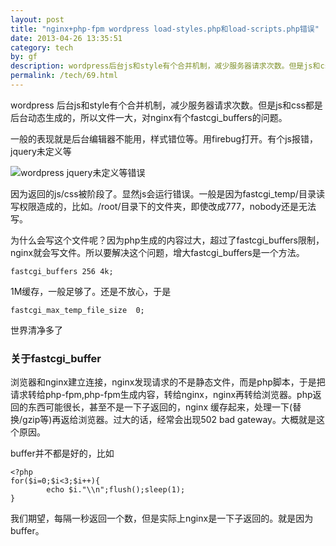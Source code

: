 ```yaml
---
layout: post
title: "nginx+php-fpm wordpress load-styles.php和load-scripts.php错误"
date: 2013-04-26 13:35:51
category: tech
by: gf
description: wordpress后台js和style有个合并机制，减少服务器请求次数。但是js和css都是后台动态生成的，所以文件一大，对nginx有个fastcgi_buffers的问题。一般的表现就是后台编辑器不能用
permalink: /tech/69.html
---
```

wordpress 后台js和style有个合并机制，减少服务器请求次数。但是js和css都是后台动态生成的，所以文件一大，对nginx有个fastcgi\_buffers的问题。

一般的表现就是后台编辑器不能用，样式错位等。用firebug打开。有个js报错，jquery未定义等

![wordpress jquery未定义等错误][wordpress jquery]

因为返回的js/css被阶段了。显然js会运行错误。一般是因为fastcgi\_temp/目录读写权限造成的，比如。/root/目录下的文件夹，即使改成777，nobody还是无法写。

为什么会写这个文件呢？因为php生成的内容过大，超过了fastcgi\_buffers限制，nginx就会写文件。所以要解决这个问题，增大fastcgi\_buffers是一个方法。

``````````
fastcgi_buffers 256 4k;
``````````

1M缓存，一般足够了。还是不放心，于是

``````````
fastcgi_max_temp_file_size  0;
``````````

世界清净多了

### 关于fastcgi\_buffer ###

浏览器和nginx建立连接，nginx发现请求的不是静态文件，而是php脚本，于是把请求转给php-fpm,php-fpm生成内容，转给nginx，nginx再转给浏览器。php返回的东西可能很长，甚至不是一下子返回的，nginx 缓存起来，处理一下(替换/gzip等)再返给浏览器。过大的话，经常会出现502 bad gateway。大概就是这个原因。

buffer并不都是好的，比如

``````````
<?php
for($i=0;$i<3;$i++){
        echo $i."\\n";flush();sleep(1);
}
``````````

我们期望，每隔一秒返回一个数，但是实际上nginx是一下子返回的。就是因为buffer。


[wordpress jquery]: http://www.gfzj.us/gfzjus_blog/tech/2014-10-22/02a66a26911132e285459169bcd05229.jpg